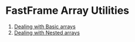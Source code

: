 # FastFrame Array Utilities

1. [Dealing with Basic arrays](basic.md)
2. [Dealing with Nested arrays](nested.md)
